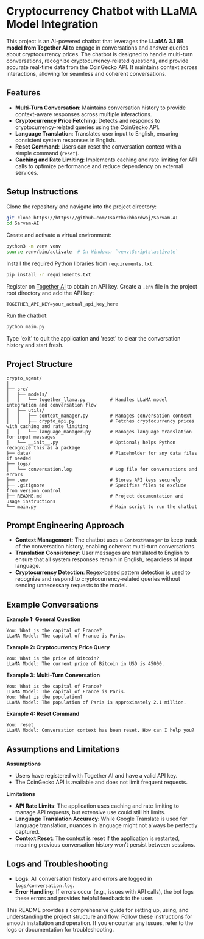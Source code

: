
# Cryptocurrency Chatbot with LLaMA Model Integration

This project is an AI-powered chatbot that leverages the **LLaMA 3.1 8B model from Together AI** to engage in conversations and answer queries about cryptocurrency prices. The chatbot is designed to handle multi-turn conversations, recognize cryptocurrency-related questions, and provide accurate real-time data from the CoinGecko API. It maintains context across interactions, allowing for seamless and coherent conversations.

## Features

- **Multi-Turn Conversation**: Maintains conversation history to provide context-aware responses across multiple interactions.
- **Cryptocurrency Price Fetching**: Detects and responds to cryptocurrency-related queries using the CoinGecko API.
- **Language Translation**: Translates user input to English, ensuring consistent system responses in English.
- **Reset Command**: Users can reset the conversation context with a simple command (`reset`).
- **Caching and Rate Limiting**: Implements caching and rate limiting for API calls to optimize performance and reduce dependency on external services.

## Setup Instructions

Clone the repository and navigate into the project directory:

```bash
git clone https://https://github.com/1sarthakbhardwaj/Sarvam-AI
cd Sarvam-AI
```

Create and activate a virtual environment:

```bash
python3 -m venv venv
source venv/bin/activate  # On Windows: `venv\Scripts\activate`
```

Install the required Python libraries from `requirements.txt`:

```bash
pip install -r requirements.txt
```

Register on [Together AI](https://www.together.ai/) to obtain an API key. Create a `.env` file in the project root directory and add the API key:

```plaintext
TOGETHER_API_KEY=your_actual_api_key_here
```

Run the chatbot:

```bash
python main.py
```

Type 'exit' to quit the application and 'reset' to clear the conversation history and start fresh.

## Project Structure

```plaintext
crypto_agent/
│
├── src/
│   ├── models/
│   │   └── together_llama.py         # Handles LLaMA model integration and conversation flow
│   ├── utils/
│   │   ├── context_manager.py        # Manages conversation context
│   │   ├── crypto_api.py             # Fetches cryptocurrency prices with caching and rate limiting
│   │   └── language_manager.py       # Manages language translation for input messages
│   └── __init__.py                   # Optional; helps Python recognize this as a package
├── data/                             # Placeholder for any data files if needed
├── logs/
│   └── conversation.log              # Log file for conversations and errors
├── .env                              # Stores API keys securely
├── .gitignore                        # Specifies files to exclude from version control
├── README.md                         # Project documentation and usage instructions
└── main.py                           # Main script to run the chatbot
```

## Prompt Engineering Approach

- **Context Management**: The chatbot uses a `ContextManager` to keep track of the conversation history, enabling coherent multi-turn conversations.
- **Translation Consistency**: User messages are translated to English to ensure that all system responses remain in English, regardless of input language.
- **Cryptocurrency Detection**: Regex-based pattern detection is used to recognize and respond to cryptocurrency-related queries without sending unnecessary requests to the model.

## Example Conversations

**Example 1: General Question**

```plaintext
You: What is the capital of France?
LLaMA Model: The capital of France is Paris.
```

**Example 2: Cryptocurrency Price Query**

```plaintext
You: What is the price of Bitcoin?
LLaMA Model: The current price of Bitcoin in USD is 45000.
```

**Example 3: Multi-Turn Conversation**

```plaintext
You: What is the capital of France?
LLaMA Model: The capital of France is Paris.
You: What is the population?
LLaMA Model: The population of Paris is approximately 2.1 million.
```

**Example 4: Reset Command**

```plaintext
You: reset
LLaMA Model: Conversation context has been reset. How can I help you?
```

## Assumptions and Limitations

**Assumptions**

- Users have registered with Together AI and have a valid API key.
- The CoinGecko API is available and does not limit frequent requests.

**Limitations**

- **API Rate Limits**: The application uses caching and rate limiting to manage API requests, but extensive use could still hit limits.
- **Language Translation Accuracy**: While Google Translate is used for language translation, nuances in language might not always be perfectly captured.
- **Context Reset**: The context is reset if the application is restarted, meaning previous conversation history won’t persist between sessions.

## Logs and Troubleshooting

- **Logs**: All conversation history and errors are logged in `logs/conversation.log`.
- **Error Handling**: If errors occur (e.g., issues with API calls), the bot logs these errors and provides helpful feedback to the user.

This README provides a comprehensive guide for setting up, using, and understanding the project structure and flow. Follow these instructions for smooth installation and operation. If you encounter any issues, refer to the logs or documentation for troubleshooting.
